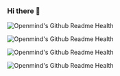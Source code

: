 ### Hi there 👋

![Openmind's Github Readme Health](https://github-readme-developer-health.com/cards/chart?username=ShinDajeong&size=250)

![Openmind's Github Readme Health](https://github-readme-developer-health.com/cards/badge?username=ShinDajeong)

![Openmind's Github Readme Health](https://github-readme-developer-health.com/cards/fit?username=ShinDajeong)

![Openmind's Github Readme Health](https://github-readme-developer-health.com/cards/calendar?username=ShinDajeong)

